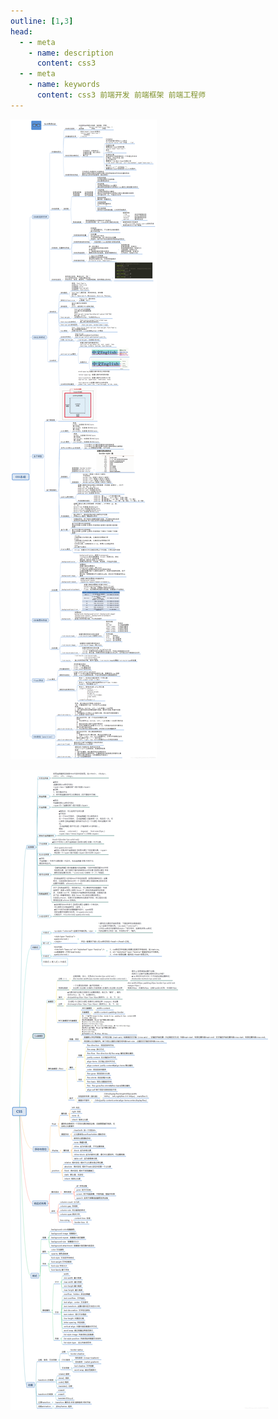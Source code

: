```yaml
---
outline: [1,3]
head:
  - - meta
    - name: description
      content: css3
  - - meta
    - name: keywords
      content: css3 前端开发 前端框架 前端工程师
---
```


![CSS](./imgs/css1.png)


![CSS](./imgs/css2.png)